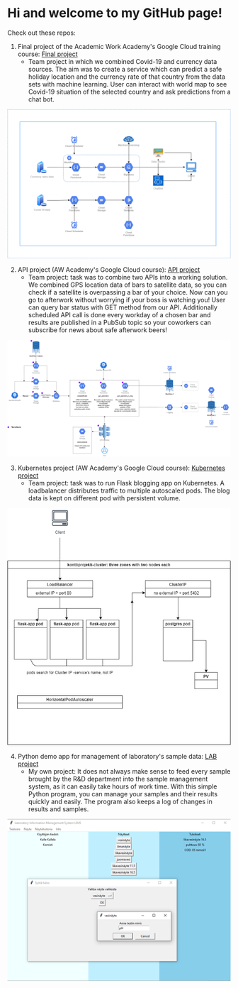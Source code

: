 # Hi and welcome to my GitHub page!

Check out these repos:

1. Final project of the Academic Work Academy's Google Cloud training course: [Final project](https://github.com/LnikGH/AWA-GCP-final-project.git)
   - Team project in which we combined Covid-19 and currency data sources. The aim was to create a service which can predict a safe holiday location and the currency rate of that country from the data sets with machine learning. User can interact with world map to see Covid-19 situation of the selected country and ask predictions from a chat bot.

![Overview of the final project](/final_project_overview.png)

2. API project (AW Academy's Google Cloud course): [API project](https://github.com/LnikGH/apiprojekti.git)
   - Team project: task was to combine two APIs into a working solution. We combined GPS location data of bars to satellite data, so you can check if a satellite is overpassing a bar of your choice. Now can you go to afterwork without worrying if your boss is watching you! User can query bar status with GET method from our API. Additionally scheduled API call is done every workday of a chosen bar and results are published in a PubSub topic so your coworkers can subscribe for news about safe afterwork beers! 

![Overview of the API project](/api_project_architecture.png)

3. Kubernetes project (AW Academy's Google Cloud course): [Kubernetes project](https://github.com/LnikGH/konttiprojekti.git)
   - Team project: task was to run Flask blogging app on Kubernetes. A loadbalancer distributes traffic to multiple autoscaled pods. The blog data is kept on different pod with persistent volume. 
   
![Overview of the Kubernetes project](/container_project_overview.jpg)  

4. Python demo app for management of laboratory's sample data: [LAB project](https://github.com/LnikGH/LIMS_poc.git)
   - My own project: It does not always make sense to feed every sample brought by the R&D department into the sample management system, as it can easily take hours of work time. With this simple Python program, you can manage your samples and their results quickly and easily. The program also keeps a log of changes in results and samples.
   
 ![Overview of the LIMS app](/lims_add_result_pic.png)
   
   
   
